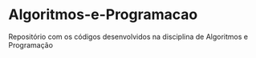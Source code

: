 # Algoritmos-e-Programacao
Repositório com os códigos desenvolvidos na disciplina de Algoritmos e Programação
